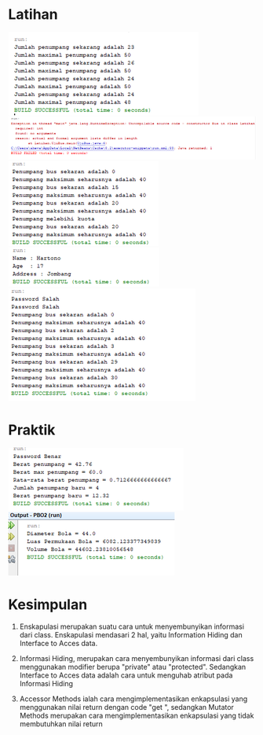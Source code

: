 # Latihan

![Alt Text](https://github.com/AndraQeysa/PBO2-Encapsulasi/blob/master/OutputL1.PNG)
![Alt Text](https://github.com/AndraQeysa/PBO2-Encapsulasi/blob/master/OutputL2A.PNG)
![Alt Text](https://github.com/AndraQeysa/PBO2-Encapsulasi/blob/master/OutputL2B.PNG)
![Alt Text](https://github.com/AndraQeysa/PBO2-Encapsulasi/blob/master/OutputL3.PNG)
![Alt Text](https://github.com/AndraQeysa/PBO2-Encapsulasi/blob/master/OutputL4.PNG)

# Praktik

![Alt Text](https://github.com/AndraQeysa/PBO2-Encapsulasi/blob/master/OutputP1.PNG)
![Alt Text](https://github.com/AndraQeysa/PBO2-Encapsulasi/blob/master/OutputP2.PNG)

# Kesimpulan
1. Enskapulasi merupakan suatu cara untuk menyembunyikan informasi dari class. Enskapulasi mendasari 2 hal, yaitu Information Hiding dan Interface to Acces data.

2. Informasi Hiding, merupakan cara menyembunyikan informasi dari class menggunakan modifier berupa "private" atau "protected". Sedangkan Interface to Acces data adalah cara untuk menguhab atribut pada Informasi Hiding

3. Accessor Methods ialah cara mengimplementasikan enkapsulasi yang menggunakan nilai return dengan code "get <nameInstanceVariable>", sedangkan Mutator Methods merupakan cara mengimplementasikan enkapsulasi yang tidak membutuhkan nilai return
